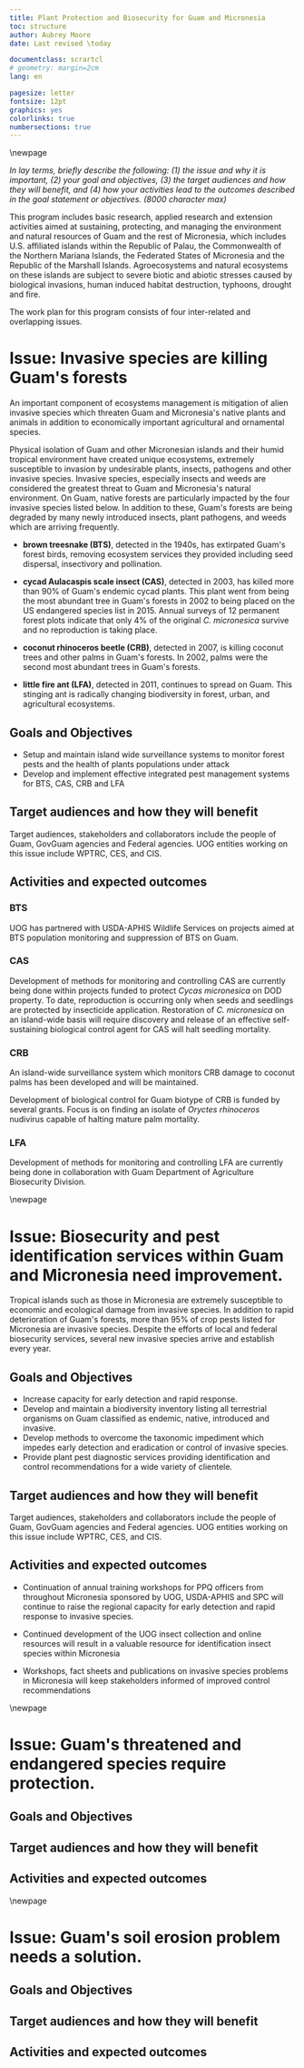 ```yaml
---
title: Plant Protection and Biosecurity for Guam and Micronesia
toc: structure
author: Aubrey Moore
date: Last revised \today

documentclass: scrartcl
# geometry: margin=2cm
lang: en

pagesize: letter
fontsize: 12pt
graphics: yes
colorlinks: true
numbersections: true
---
```


<!--
pandoc WorkPlan.md -f markdown -o WorkPlan.pdf
mupdf WorkPlan.mupdf
-->

<!--
Alternate title: Sustaining, Protecting, and Managing Agroecosystems and Natural Ecosystems of Guam and Micronesia
-->

\newpage

*In lay terms, briefly describe the following: (1) the issue and why it is important, (2) your goal and objectives, (3) the target audiences and how they will benefit, and (4) how your activities lead to the outcomes described in the goal statement or objectives. (8000 character max)*

This program includes basic research, applied research and extension activities aimed at sustaining, protecting, and managing the environment and natural resources of Guam and the rest of Micronesia, which includes U.S. affiliated islands within the Republic of Palau, the Commonwealth of the Northern Mariana Islands, the Federated States of Micronesia and the Republic of the Marshall Islands. Agroecosystems and natural ecosystems on these islands are subject to severe biotic and abiotic stresses caused by biological invasions, human induced habitat destruction, typhoons, drought and fire.

The work plan for this program consists of four inter-related and overlapping issues.

# Issue: Invasive species are killing Guam's forests

An important component of ecosystems management is mitigation of alien invasive species which threaten Guam and Micronesia's native plants and animals in addition to economically important agricultural and ornamental species.

Physical isolation of Guam and other Micronesian islands and their humid tropical environment have created unique ecosystems, extremely susceptible to invasion by undesirable plants, insects, pathogens and other invasive species. Invasive species, especially insects and weeds are considered the greatest threat to Guam and Micronesia's natural environment. On Guam, native forests are particularly impacted by the four invasive species listed below. In addition to these, Guam's forests are being degraded by many newly introduced insects, plant pathogens, and weeds which are arriving frequently.

* **brown treesnake (BTS)**, detected in the 1940s, has extirpated Guam's forest birds, removing ecosystem services they provided including seed dispersal, insectivory and pollination.

* **cycad Aulacaspis scale insect (CAS)**, detected in 2003, has killed more than 90% of Guam's endemic cycad plants. This plant went from being the most abundant tree in Guam's forests in 2002 to being placed on the US endangered species list in 2015. Annual surveys of 12 permanent forest plots indicate that only 4% of the original *C. micronesica* survive and no reproduction is taking place.

* **coconut rhinoceros beetle (CRB)**, detected in 2007, is killing coconut trees and other palms in Guam's forests. In 2002, palms were the second most abundant trees in Guam's forests.

* **little fire ant (LFA)**, detected in 2011, continues to spread on Guam. This stinging ant is radically changing biodiversity in forest, urban, and agricultural ecosystems.


## Goals and Objectives

* Setup and maintain island wide surveillance systems to monitor forest pests and the health of plants populations under attack
* Develop and implement effective integrated pest management systems for BTS, CAS, CRB and LFA

## Target audiences and how they will benefit

Target audiences, stakeholders and collaborators include the people of Guam, GovGuam agencies and Federal agencies. UOG entities working on this issue include WPTRC, CES, and CIS.

## Activities and expected outcomes

### BTS

UOG has partnered with USDA-APHIS Wildlife Services on projects aimed at BTS population monitoring and suppression of BTS on Guam.

### CAS

Development of methods for monitoring and controlling CAS are currently being done within projects funded to protect *Cycas micronesica* on DOD property. To date, reproduction is occurring only when seeds and seedlings are protected by insecticide application. Restoration of *C. micronesica* on an island-wide basis will require discovery and release of an effective self-sustaining biological control agent for CAS will halt seedling mortality.

### CRB

An island-wide surveillance system which monitors CRB damage to coconut palms has been developed and will be maintained.

Development of biological control for Guam biotype of CRB is funded by several grants. Focus is on finding an isolate of *Oryctes rhinoceros* nudivirus capable of halting mature palm mortality.

### LFA

Development of methods for monitoring and controlling LFA are currently being done in collaboration with Guam Department of Agriculture Biosecurity Division.

\newpage

# Issue: Biosecurity and pest identification services within Guam and Micronesia need improvement.

Tropical islands such as those in Micronesia are extremely susceptible to economic and ecological damage from invasive species.  In addition to rapid deterioration of Guam's forests, more than 95% of crop pests listed for Micronesia are invasive species. Despite the efforts of local and federal biosecurity services, several new invasive species arrive and establish every year.

## Goals and Objectives

* Increase capacity for early detection and rapid response.
* Develop and maintain a biodiversity inventory listing all terrestrial organisms on Guam classified as endemic, native, introduced and invasive.
* Develop methods to overcome the taxonomic impediment which impedes early detection and eradication or control of invasive species.
* Provide plant pest diagnostic services providing identification and control recommendations for a wide variety of clientele.

## Target audiences and how they will benefit

Target audiences, stakeholders and collaborators include the people of Guam, GovGuam agencies and Federal agencies. UOG entities working on this issue include WPTRC, CES, and CIS.

## Activities and expected outcomes

* Continuation of annual training workshops for PPQ officers from throughout Micronesia sponsored by UOG, USDA-APHIS and SPC will continue to raise the regional capacity for early detection and rapid response to invasive species.

* Continued development of the UOG insect collection and online resources will result in a valuable resource for identification insect species within Micronesia

* Workshops, fact sheets and publications on invasive species problems in Micronesia will keep stakeholders informed of improved control recommendations

\newpage

# Issue: Guam's threatened and endangered species require protection.

## Goals and Objectives

## Target audiences and how they will benefit

## Activities and expected outcomes

\newpage

# Issue: Guam's soil erosion problem needs a solution.

## Goals and Objectives

## Target audiences and how they will benefit

## Activities and expected outcomes

<!--
\newpage

# CRAP

Research and Extension activities will be aimed at the identification of and management of invasive species, and when this is not possible, mitigation of damage using biological control and integrated pest management. We will also work continue to educate policy makers and the general public on the threat that invasive species pose to their island environment and lifestyles.

**Bob's stuff.** UOG-CES is charged with providing the best possible advice for dealing with current and new immerging pests and diseases. In a 2002 farmer survey report, from the Eggplant, Pepper, and Tomato Production Guide for Guam, 48% of the farmers reported pests as their number one farm problem followed by plant diseases at 22%. There are several steps that can be taken to reduce the impact of pests, weeds, and diseases. The first is identification. There have been no comprehensive insect surveys in Micronesia for many years nor a record of plant diseases on Guam. As a result, pest records do not accurately reflect the fauna, nor describe the animal/plant arthropod relationship existing within Micronesia. UOG-CES most remain vigilant in is pest and disease identification efforts to detect new introductions to the island.

Since all of Guam's new pests are the result of accidental introductions of invasive species, Guam will continue to get new pests as long as people travel to Guam and plants are imported. UOG-CES must cooperative with other agencies with similar goals. The Guam Invasive Species Advisory Committee (GISAC) was formed to provide technical expertise in management of organisms that are already here and prevention of further introductions. The Committee has established a website at http://gisac.guam.net as a repository for information on Guam's invasive species. The University of Guam is also part of the Western Plant Diagnostic Network (WPDN) (http://www.wpdn.org/ ) which is a part of a larger network: National Plant Diagnostic Network (NPDN). The NPDN enhances United States agricultural security through a functional nationwide network of public agricultural institutions with a cohesive, distributed system to quickly detect deliberately introduced, high consequence, biological pests and pathogens into our agricultural and natural ecosystems by providing means for quick identifications and establishing protocols for immediate reporting to appropriate responders and decision makers.

Whenever people cultivate plants they disturb the environment: soil, plant and animal species. Through proper management practices many pests, weeds, and plant disease problems can be eliminated or reduced. If proper management practices are not followed soil will be washed away, plant pathogens will multiply, and insects will become resistant to insecticides. The Cooperative Extension Service through education awareness programs needs to get the farmers and homeowners to adopt low environmental impact plant cultivation practices.

## Goal and objectives

The goal of this program is to sustain, protect, manage and conserve environmental and natural resources of Guam and the rest of Micronesia.

Objectives include basic research, applied research and extension activities leading to improvement in the following areas:

### Biosecurity and Invasive Species Management

* GISC, GISAC, RISC
* BTS
* CRB
* CAS
* LFA

### Plant Pest Diagnostic Services

* WPDN, NPDN
* Plant pathology diagnistics
* Insect pest diagnostics
* UOG Insect Collection
* Guam terrestrial biodiversity inventory

### Pest Management and Biological Control

UOG/APHIS Biological Control Facility

### Conservation and ecological restoration

* GPEPP
* UOG Center for Island Sustainability
* Guam Soil and Water Conservation Districts








## Target audiences and how they will benefit

## How activities lead to outcomes

\newpage

# Brief Summary about Planned Program

This program includes basic research, applied research and extension activities aimed at sustaining, protecting, and managing the environment and natural resources of Guam and the rest of Micronesia, which includes U.S. affiliated islands within the Republic of Palau, the Commonwealth of the Northern Mariana Islands, the Federated States of Micronesia and the Republic of the Marshall Islands.

**Bob's stuff.** The Plant Health and Pest Management Program is an outreach education program that informs clientele of issues that deal with plants and pests. The information and its delivery are designed to reduce the environmental and economic impact of plant cultivation, plant importation, and pest control activities. This is accomplished through education and research projects conducted by Guam Cooperative Extension and other federal and local agencies.

# Situation and Priorities

Agroecosystems and natural ecosystems on these islands are subject to severe abiotic and biotic stresses caused by invasive plants and animals, human induced habitat destruction, typhoons, drought and fire.

The planned research program addresses ornamental plants in our landscapes, as well as protects a diversified flora in natural environments. Through basic and applied research, host-pathogen interactions can be identified; control measures can be developed and researched. An important component of ecosystems management is mitigation of alien invasive species. Invasive species threaten Guam and Micronesia's native plants and damage economically important ornamental species.

The invasion of new pests and pathogens, including insects, and disease causing organisms, can devastate the expensive niche crops that Guam and Micronesia's farmers produce thereby destroying their limited economic opportunities. All programs must address issues that are relevant to the needs of the region, serve interest of scientific community and are linked to the needs of our stakeholders. Indeed, numerous research projects address environmental issues, integrated plant protection, biocontrol as well as serve ethnic needs of local population. We will continue to work on biological control in pest management systems, plant genetic resources conservation, production of local seeds and tissue-cultured plants, identifying local species for landscape purposes, integrated pest management, genetic structure of the indigenous plants, biological control of pests of endemic plants, trapping systems for monitoring and control of invasive insects, research on diseases of traditional Pacific island plants, their biological properties, and safety of producing tropical and subtropical foods, plants, or herbs.

The physical isolation of the island and its humid tropical environment have created unique ecosystems, extremely susceptible to invasion by undesirable plants, insects, microbes, and other invasive species. Invasive species, especially insects and weeds are considered the greatest threat to Guam and Micronesia's natural environment. Invasive species sometimes result in the loss of native species, the destruction of native forests and the degradation of the quality of life in general. Despite federal and state quarantine regulations, many species are accidentally imported. Some are harmless but some cause a significant impact on Guam and Micronesia's economy. The population of our most abundant forest plant, Micronesia's endemic Cycas micronesica, has been reduced by 90% as a result of a scale insect infestation. This plant which used to be the most abundant plant in the forest is now on the national endangered species list. The second most abundant plant on Guam is the coconut palm which is under attach by the coconut rhinoceros beetle; we will lose more than 50% of these trees if this insect is not eradicated. As a result of invasive species resulting on Guam, we now have as many as 15 plant species and 8 animal species were placed on the endangered or threatened list in 2015. Little fire ant (LFA) continues to spread throughout the island of Guam primarily through human intervention. LFA has the potential to disrupt ecosystems and human lifestyles throughout the region.

Research and Extension activities will be aimed at the identification of and management of invasive species, and when this is not possible, mitigation of damage using biological control and integrated pest management. We will also work continue to educate policy makers and the general public on the threat that invasive species pose to their island environment and lifestyles.

**Bob's stuff.** UOG-CES is charged with providing the best possible advice for dealing with current and new immerging pests and diseases. In a 2002 farmer survey report, from the Eggplant, Pepper, and Tomato Production Guide for Guam, 48% of the farmers reported pests as their number one farm problem followed by plant diseases at 22%. There are several steps that can be taken to reduce the impact of pests, weeds, and diseases. The first is identification. There have been no comprehensive insect surveys in Micronesia for many years nor a record of plant diseases on Guam. As a result, pest records do not accurately reflect the fauna, nor describe the animal/plant arthropod relationship existing within Micronesia. UOG-CES most remain vigilant in is pest and disease identification efforts to detect new introductions to the island.

Since all of Guam's new pests are the result of accidental introductions of invasive species, Guam will continue to get new pests as long as people travel to Guam and plants are imported. UOG-CES must cooperative with other agencies with similar goals. The Guam Invasive Species Advisory Committee (GISAC) was formed to provide technical expertise in management of organisms that are already here and prevention of further introductions. The Committee has established a website at http://gisac.guam.net as a repository for information on Guam's invasive species. The University of Guam is also part of the Western Plant Diagnostic Network (WPDN) (http://www.wpdn.org/ ) which is a part of a larger network: National Plant Diagnostic Network (NPDN). The NPDN enhances United States agricultural security through a functional nationwide network of public agricultural institutions with a cohesive, distributed system to quickly detect deliberately introduced, high consequence, biological pests and pathogens into our agricultural and natural ecosystems by providing means for quick identifications and establishing protocols for immediate reporting to appropriate responders and decision makers.

Whenever people cultivate plants they disturb the environment: soil, plant and animal species. Through proper management practices many pests, weeds, and plant disease problems can be eliminated or reduced. If proper management practices are not followed soil will be washed away, plant pathogens will multiply, and insects will become resistant to insecticides. The Cooperative Extension Service through education awareness programs needs to get the farmers and homeowners to adopt low environmental impact plant cultivation practices.
-->

